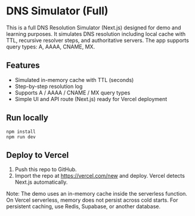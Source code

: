 # DNS Simulator (Full)

This is a full DNS Resolution Simulator (Next.js) designed for demo and learning purposes.
It simulates DNS resolution including local cache with TTL, recursive resolver steps, and authoritative servers.
The app supports query types: A, AAAA, CNAME, MX.

## Features
- Simulated in-memory cache with TTL (seconds)
- Step-by-step resolution log
- Supports A / AAAA / CNAME / MX query types
- Simple UI and API route (Next.js) ready for Vercel deployment

## Run locally
```
npm install
npm run dev
```

## Deploy to Vercel
1. Push this repo to GitHub.
2. Import the repo at https://vercel.com/new and deploy. Vercel detects Next.js automatically.

Note: The demo uses an in-memory cache inside the serverless function. On Vercel serverless, memory does not persist across cold starts. For persistent caching, use Redis, Supabase, or another database.
